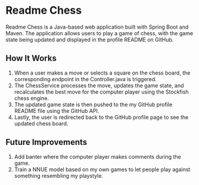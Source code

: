 # Readme Chess

Readme Chess is a Java-based web application built with Spring Boot and Maven. The application allows users to play a game of chess, with the game state being updated and displayed in the profile README on GitHub.

## How It Works

1. When a user makes a move or selects a square on the chess board, the corresponding endpoint in the Controller.java is triggered.
2. The ChessService processes the move, updates the game state, and recalculates the best move for the computer player using the Stockfish chess engine.
3. The updated game state is then pushed to the my GitHub profile README file using the GitHub API.
4. Lastly, the user is redirected back to the GitHub profile page to see the updated chess board.

## Future Improvements
1. Add banter where the computer player makes comments during the game.
2. Train a NNUE model based on my own games to let people play against something resembling my playstyle.